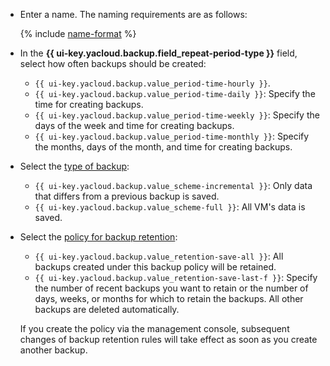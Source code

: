 * Enter a name. The naming requirements are as follows:

   {% include [name-format](../../_includes/name-format.md) %}

* In the **{{ ui-key.yacloud.backup.field_repeat-period-type }}** field, select how often backups should be created:
   * `{{ ui-key.yacloud.backup.value_period-time-hourly }}`.
   * `{{ ui-key.yacloud.backup.value_period-time-daily }}`: Specify the time for creating backups.
   * `{{ ui-key.yacloud.backup.value_period-time-weekly }}`: Specify the days of the week and time for creating backups.
   * `{{ ui-key.yacloud.backup.value_period-time-monthly }}`: Specify the months, days of the month, and time for creating backups.
* Select the [type of backup](../../backup/concepts/backup.md#types):
   * `{{ ui-key.yacloud.backup.value_scheme-incremental }}`: Only data that differs from a previous backup is saved.
   * `{{ ui-key.yacloud.backup.value_scheme-full }}`: All VM's data is saved.
* Select the [policy for backup retention](../../backup/concepts/policy.md#retention):
   * `{{ ui-key.yacloud.backup.value_retention-save-all }}`: All backups created under this backup policy will be retained.
   * `{{ ui-key.yacloud.backup.value_retention-save-last-f }}`: Specify the number of recent backups you want to retain or the number of days, weeks, or months for which to retain the backups. All other backups are deleted automatically.

   If you create the policy via the management console, subsequent changes of backup retention rules will take effect as soon as you create another backup.
